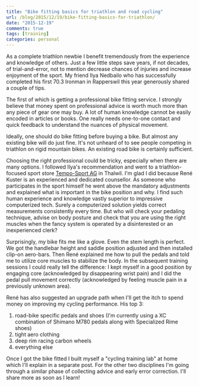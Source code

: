 ```yaml
---
title: "Bike fitting basics for triathlon and road cycling"
url: /blog/2015/12/19/bike-fitting-basics-for-triathlon/
date: "2015-12-19"
comments: true
tags: [training]
categories: personal
---
```


As a complete triathlon newbie I benefit tremendously from the experience and knowledge of others. Just a few little steps save years, if not decades, of trial-and-error, not to mention decrease chances of injuries and increase enjoyment of the sport. My friend Ilya Nedbailo who has successfully completed his first 70.3 Ironman in Rapperswil this year generously shared a couple of tips.

The first of which is getting a professional bike fitting service. I strongly believe that money spent on professional advice is worth much more than any piece of gear one may buy. A lot of human knowledge cannot be easily encoded in articles or books. One really needs one-to-one contact and quick feedback to understand the nuances of physical movement.

Ideally, one should do bike fitting before buying a bike. But almost any existing bike will do just fine. It's not unheard of to see people competing in triathlon on rigid mountain bikes. An existing road bike is certainly sufficient.

Choosing the right professional could be tricky, especially when there are many options. I followed Ilya's recommendation and went to a triathlon-focused sport store [Tempo-Sport AG](https://www.tempo-sport.ch/) in Thalwil. I'm glad I did because René Kuster is an experienced and dedicated counsellor. As someone who participates in the sport himself he went above the mandatory adjustments and explained what is important in the bike position and why. I find such human experience and knowledge vastly superior to impressive computerized tech. Surely a computerized solution yields correct measurements consistently every time. But who will check your pedaling technique, advise on body posture and check that you are using the right muscles when the fancy system is operated by a disinterested or an inexperienced clerk?

Surprisingly, my bike fits me like a glove. Even the stem length is perfect. We got the handlebar height and saddle position adjusted and then installed clip-on aero-bars. Then René explained me how to pull the pedals and told me to utilize core muscles to stabilize the body. In the subsequent training sessions I could really tell the difference: I kept myself in a good position by engaging core (acknowledged by disappearing wrist pain) and I did the pedal pull movement correctly (acknowledged by feeling muscle pain in a previously unknown area).

René has also suggested an upgrade path when I'll get the itch to spend money on improving my cycling performance. His top 3:

 1. road-bike specific pedals and shoes (I'm currently using a XC combination of Shimano M780 pedals along with Specialized Rime shoes)
 2. tight aero clothing
 3. deep rim racing carbon wheels
 4. everything else

Once I got the bike fitted I built myself a "cycling training lab" at home which I'll explain in a separate post. For the other two disciplines I'm going through a similar phase of collecting advice and early error correction. I'll share more as soon as I learn!
